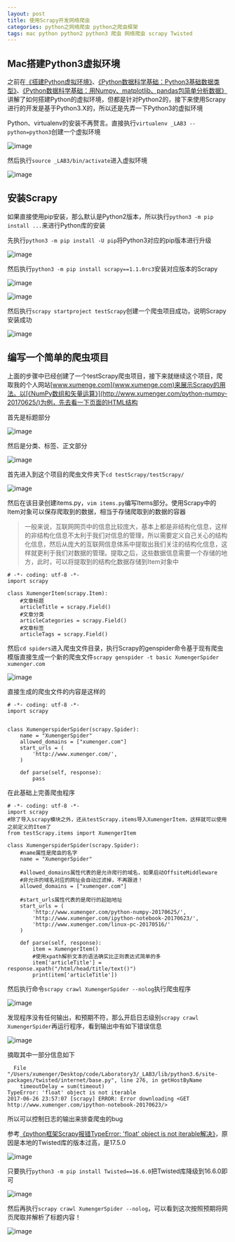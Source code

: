 ```yaml
---
layout: post
title: 使用Scrapy开发网络爬虫
categories: python之网络爬虫 python之爬虫框架
tags: mac python python2 python3 爬虫 网络爬虫 scrapy Twisted
---
```


## Mac搭建Python3虚拟环境

之前在[《搭建Python虚拟环境》](http://www.xumenger.com/python-environment-20160801/)、[《Python数据科学基础：Python3基础数据类型》](http://www.xumenger.com/python-data-science-01-20170109/)、[《Python数据科学基础：用Numpy、matplotlib、pandas包简单分析数据》](http://www.xumenger.com/python-data-science-02-20170109/)讲解了如何搭建Python的虚拟环境，但都是针对Python2的，接下来使用Scrapy进行的开发是基于Python3.X的，所以还是先弄一下Python3的虚拟环境

Python、virtualenv的安装不再赘言。直接执行`virtualenv _LAB3 --python=python3`创建一个虚拟环境

![image](../media/image/2017-06-26/01.png)

然后执行`source _LAB3/bin/activate`进入虚拟环境

![image](../media/image/2017-06-26/02.png)

## 安装Scrapy

如果直接使用pip安装，那么默认是Python2版本，所以执行`python3 -m pip install ...`来进行Python库的安装

先执行`python3 -m pip install -U pip`将Python3对应的pip版本进行升级

![image](../media/image/2017-06-26/03.png)

然后执行`python3 -m pip install scrapy==1.1.0rc3`安装对应版本的Scrapy

![image](../media/image/2017-06-26/04.png)

![image](../media/image/2017-06-26/05.png)

然后执行`scrapy startproject testScrapy`创建一个爬虫项目成功，说明Scrapy安装成功

![image](../media/image/2017-06-26/06.png)

## 编写一个简单的爬虫项目

上面的步骤中已经创建了一个testScrapy爬虫项目，接下来就继续这个项目，爬取我的个人网站[www.xumenge.com](www.xumenge.com)来展示Scrapy的用法。以[《NumPy数组和矢量运算》](http://www.xumenger.com/python-numpy-20170625/)为例，先去看一下页面的HTML结构

首先是标题部分

![image](../media/image/2017-06-26/07.png)

然后是分类、标签、正文部分

![image](../media/image/2017-06-26/08.png)

首先进入到这个项目的爬虫文件夹下`cd testScrapy/testScrapy/`

![image](../media/image/2017-06-26/09.png)

然后在该目录创建items.py，`vim items.py`编写Items部分。使用Scrapy中的Item对象可以保存爬取到的数据，相当于存储爬取到的数据的容器

>一般来说，互联网网页中的信息比较庞大，基本上都是非结构化信息，这样的非结构化信息不太利于我们对信息的管理，所以需要定义自己关心的结构化信息，然后从庞大的互联网信息体系中提取出我们关注的结构化信息，这样就更利于我们对数据的管理。提取之后，这些数据信息需要一个存储的地方，此时，可以将提取到的结构化数据存储到Item对象中

```
# -*- coding: utf-8 -*-
import scrapy

class XumengerItem(scrapy.Item):
    #文章标题
    articleTitle = scrapy.Field()
    #文章分类
    articleCategories = scrapy.Field()
    #文章标签
    articleTags = scrapy.Field()

```

然后`cd spiders`进入爬虫文件目录，执行Scrapy的genspider命令基于现有爬虫模版直接生成一个新的爬虫文件`scrapy genspider -t basic XumengerSpider xumenger.com`

![image](../media/image/2017-06-26/10.png)

直接生成的爬虫文件的内容是这样的

```
# -*- coding: utf-8 -*-
import scrapy


class XumengerspiderSpider(scrapy.Spider):
    name = "XumengerSpider"
    allowed_domains = ["xumenger.com"]
    start_urls = (
        'http://www.xumenger.com/',
    )

    def parse(self, response):
        pass
```

在此基础上完善爬虫程序

```
# -*- coding: utf-8 -*-
import scrapy
#除了导入scrapy模块之外，还从testScrapy.items导入XumengerItem，这样就可以使用之前定义的Item了
from testScrapy.items import XumengerItem

class XumengerspiderSpider(scrapy.Spider):
    #name属性是爬虫的名字
    name = "XumengerSpider"
    
    #allowed_domains属性代表的是允许爬行的域名，如果启动OffsiteMiddleware
    #非允许的域名对应的网址会自动过滤掉，不再跟进！
    allowed_domains = ["xumenger.com"]
    
    #start_urls属性代表的是爬行的起始地址
    start_urls = (
        'http://www.xumenger.com/python-numpy-20170625/',
        'http://www.xumenger.com/ipython-notebook-20170623/',
        'http://www.xumenger.com/linux-pc-20170516/'
    )

    def parse(self, response):
        item = XumengerItem()
        #使用xpath解析文本的语法确实比正则表达式简单的多
        item['articleTitle'] = response.xpath("/html/head/title/text()")
        print(item['articleTitle'])
```

然后执行命令`scrapy crawl XumengerSpider --nolog`执行爬虫程序

![image](../media/image/2017-06-26/11.png)

发现程序没有任何输出，和预期不符，那么开启日志级别`scrapy crawl XumengerSpider`再运行程序，看到输出中有如下错误信息

![image](../media/image/2017-06-26/12.png)

摘取其中一部分信息如下

```
  File "/Users/xumenger/Desktop/code/Laboratory3/_LAB3/lib/python3.6/site-packages/twisted/internet/base.py", line 276, in getHostByName
    timeoutDelay = sum(timeout)
TypeError: 'float' object is not iterable
2017-06-26 23:57:07 [scrapy] ERROR: Error downloading <GET http://www.xumenger.com/ipython-notebook-20170623/>
```

所以可以控制日志的输出来排查爬虫的bug

参考[《python框架Scrapy报错TypeError: 'float' object is not iterable解决》](http://blog.csdn.net/ziven2012/article/details/60959518)，原因是本地的Twisted库的版本过高，是17.5.0

![image](../media/image/2017-06-26/13.png)

只要执行`python3 -m pip install Twisted==16.6.0`把Twisted库降级到16.6.0即可

![image](../media/image/2017-06-26/14.png)

然后再执行`scrapy crawl XumengerSpider --nolog`，可以看到这次按照预期将网页爬取并解析了标题内容！

![image](../media/image/2017-06-26/15.png)
